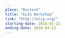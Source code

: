 ```yaml
---
place: "Rostock"
title: "ELIG Workshop"
link: "http://elig.org/"
starting-date: 2018-03-22
ending-date: 2018-03-22
---
```

